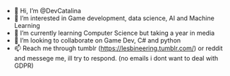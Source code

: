 - 👋 Hi, I’m @DevCatalina
- 👀 I’m interested in Game development, data science, AI and Machine Learning 
- 🌱 I’m currently learning Computer Science but taking a year in media 
- 💞️ I’m looking to collaborate on Game Dev, C# and python
- 📫 Reach me through tumblr (https://lesbineering.tumblr.com/) or reddit and messege me, ill try to respond. (no emails i dont want to deal with GDPR) 

<!---
DevCatalina/DevCatalina is a ✨ special ✨ repository because its `README.md` (this file) appears on your GitHub profile.
You can click the Preview link to take a look at your changes.
--->
